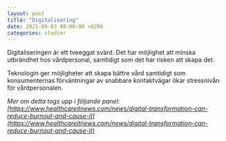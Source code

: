 ```yaml
---
layout: post
title: "Digitalisering"
date: 2021-09-03 08:00:00 +0200
categories: studier
---
```

Digitaliseringen är ett tveeggat svärd. Det har möjlighet att minska utbrändhet hos vårdpersonal, samtidigt som det har risken att skapa det.

Teknologin ger möjligheter att skapa bättre vård samtidigt som konsumenternas förväntningar av snabbare kontaktvägar ökar stressnivån för vårdpersonalen.

_Mer om detta togs upp i följande panel: [https://www.healthcareitnews.com/news/digital-transformation-can-reduce-burnout-and-cause-it](https://www.healthcareitnews.com/news/digital-transformation-can-reduce-burnout-and-cause-it)_